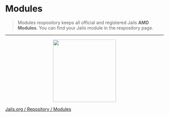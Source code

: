 
# Modules 

> Modules respository keeps all official and registered Jails **AMD Modules**.
You can find your Jails module in the respository page.

---

<img src="http://jails-org.github.io/Jails/repository/assets/images/mo.png" width="200" style="display:block; margin:0 auto" />  

[Jails.org / Repository / Modules](//jails-org.github.io/Jails/repository/modules.htm "Repository for Jails Modules")
